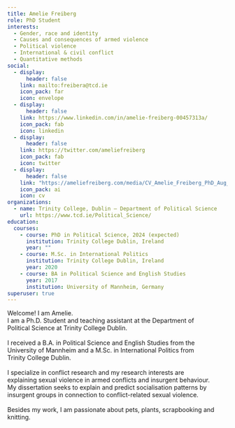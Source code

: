 ```yaml
---
title: Amelie Freiberg
role: PhD Student
interests:
  - Gender, race and identity
  - Causes and consequences of armed violence
  - Political violence
  - International & civil conflict
  - Quantitative methods
social:
  - display:
      header: false
    link: mailto:freibera@tcd.ie
    icon_pack: far
    icon: envelope
  - display:
      header: false
    link: https://www.linkedin.com/in/amelie-freiberg-00457313a/
    icon_pack: fab
    icon: linkedin
  - display:
      header: false
    link: https://twitter.com/ameliefreiberg
    icon_pack: fab
    icon: twitter
  - display:
      header: false
    link: "https://ameliefreiberg.com/media/CV_Amelie_Freiberg_PhD_Aug_2021.pdf "
    icon_pack: ai
    icon: cv
organizations:
  - name: Trinity College, Dublin – Department of Political Science
    url: https://www.tcd.ie/Political_Science/
education:
  courses:
    - course: PhD in Political Science, 2024 (expected)
      institution: Trinity College Dublin, Ireland
      year: ""
    - course: M.Sc. in International Politics
      institution: Trinity College Dublin, Ireland
      year: 2020
    - course: BA in Political Science and English Studies
      year: 2017
      institution: University of Mannheim, Germany
superuser: true
---
```

<!--StartFragment-->

Welcome! I am Amelie.\
I am a Ph.D. Student and teaching assistant at the Department of\
Political Science at Trinity College Dublin.\
\
I received a B.A. in Political Science and English Studies from the\
University of Mannheim and a M.Sc. in International Politics from\
Trinity College Dublin.\
\
I specialize in conflict research and my research interests are\
explaining sexual violence in armed conflicts and insurgent behaviour.\
My dissertation seeks to explain and predict socialisation patterns by\
insurgent groups in connection to conflict-related sexual violence.\
\
Besides my work, I am passionate about pets, plants, scrapbooking and knitting.



<!--EndFragment-->